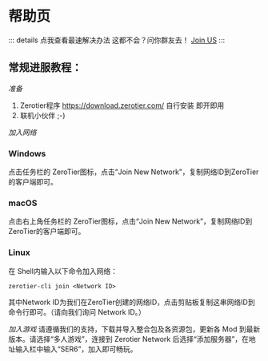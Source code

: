 # 帮助页

::: details 点我查看最速解决办法
这都不会？问你群友去！
[Join US](/join)
:::

## 常规进服教程：

*准备*

1. Zerotier程序 https://download.zerotier.com/
   自行安装 即开即用
2. 联机小伙伴 ;-)

*加入网络*
### Windows
   点击任务栏的 ZeroTier图标，点击“Join New Network”，复制网络ID到ZeroTier的客户端即可。
### macOS
   点击右上角任务栏的 ZeroTier图标，点击“Join New Network”，复制网络ID到ZeroTier的客户端即可。
### Linux
   在 Shell内输入以下命令加入网络：
```shell
zerotier-cli join <Network ID>
```
   其中Network ID为我们在ZeroTier创建的网络ID，点击剪贴板复制这串网络ID到命令行即可。（请向我们询问 Network ID。）

*加入游戏*
请遵循我们的支持，下载并导入整合包及各资源包，更新各 Mod 到最新版本。请选择“多人游戏”，连接到 Zerotier Network 后选择“添加服务器”，在地址输入栏中输入“SER6”，加入即可畅玩。
